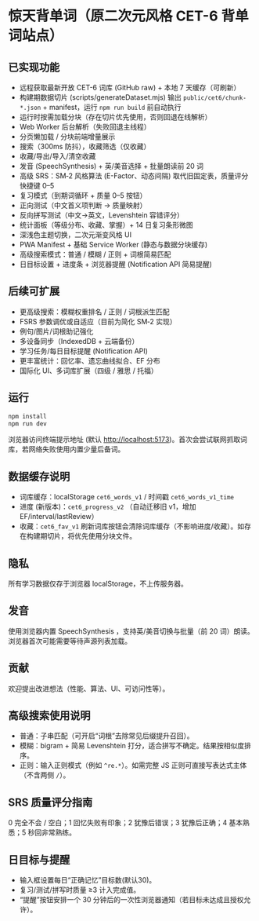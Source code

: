 # 惊天背单词（原二次元风格 CET-6 背单词站点）

## 已实现功能

- 远程获取最新开放 CET-6 词库 (GitHub raw) + 本地 7 天缓存（可刷新）
- 构建期数据切片 (scripts/generateDataset.mjs) 输出 `public/cet6/chunk-*.json` + manifest，运行 `npm run build` 前自动执行
- 运行时按需加载分块（存在切片优先使用，否则回退在线解析）
- Web Worker 后台解析（失败回退主线程）
- 分页懒加载 / 分块前端增量展示
- 搜索（300ms 防抖），收藏筛选（仅收藏）
- 收藏/导出/导入/清空收藏
- 发音 (SpeechSynthesis) + 英/美音选择 + 批量朗读前 20 词
- 高级 SRS：SM‑2 风格算法 (E-Factor、动态间隔) 取代旧固定表，质量评分快捷键 0–5
- 复习模式（到期词循环 + 质量 0–5 按钮）
- 正向测试（中文首义项判断 -> 质量映射）
- 反向拼写测试（中文→英文，Levenshtein 容错评分）
- 统计面板（等级分布、收藏、掌握）+ 14 日复习条形微图
- 深浅色主题切换，二次元渐变风格 UI
- PWA Manifest + 基础 Service Worker (静态与数据分块缓存)
- 高级搜索模式：普通 / 模糊 / 正则 + 词根简易匹配
- 日目标设置 + 进度条 + 浏览器提醒 (Notification API 简易提醒)

## 后续可扩展

- 更高级搜索：模糊权重排名 / 正则 / 词根派生匹配
- FSRS 参数调优或自适应（目前为简化 SM‑2 实现）
- 例句/图片/词根助记强化
- 多设备同步（IndexedDB + 云端备份）
- 学习任务/每日目标提醒 (Notification API)
- 更丰富统计：回忆率、遗忘曲线拟合、EF 分布
- 国际化 UI、多词库扩展（四级 / 雅思 / 托福）

## 运行

```powershell
npm install
npm run dev
```

浏览器访问终端提示地址 (默认 <http://localhost:5173>)。首次会尝试联网抓取词库，若网络失败使用内置少量后备词。

## 数据缓存说明

- 词库缓存：localStorage `cet6_words_v1` / 时间戳 `cet6_words_v1_time`
- 进度 (新版本)：`cet6_progress_v2` （自动迁移旧 v1，增加 EF/interval/lastReview）
- 收藏：`cet6_fav_v1`
刷新词库按钮会清除词库缓存（不影响进度/收藏）。如存在构建期切片，将优先使用分块文件。

## 隐私

所有学习数据仅存于浏览器 localStorage，不上传服务器。

## 发音

使用浏览器内置 SpeechSynthesis ，支持英/美音切换与批量（前 20 词）朗读。浏览器首次可能需要等待声源列表加载。

## 贡献

欢迎提出改进想法（性能、算法、UI、可访问性等）。

## 高级搜索使用说明

- 普通：子串匹配（可开启“词根”去除常见后缀提升召回）。
- 模糊：bigram + 简易 Levenshtein 打分，适合拼写不确定。结果按相似度排序。
- 正则：输入正则模式（例如 `^re.*`）。如需完整 JS 正则可直接写表达式主体（不含两侧 `/`）。

## SRS 质量评分指南

0 完全不会 / 空白；1 回忆失败有印象；2 犹豫后错误；3 犹豫后正确；4 基本熟悉；5 秒回非常熟练。

## 日目标与提醒

- 输入框设置每日“正确记忆”目标数(默认30)。
- 复习/测试/拼写时质量 ≥3 计入完成值。
- “提醒”按钮安排一个 30 分钟后的一次性浏览器通知（若目标未达成且授权允许）。
